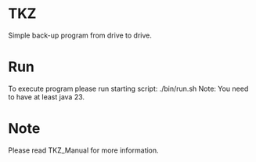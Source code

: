 # TKZ
Simple back-up program from drive to drive.
# Run
To execute program please run starting script: ./bin/run.sh
Note: You need to have at least java 23.
# Note
Please read TKZ_Manual for more information.
